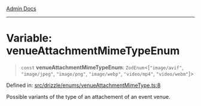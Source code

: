 [Admin Docs](/)

***

# Variable: venueAttachmentMimeTypeEnum

> `const` **venueAttachmentMimeTypeEnum**: `ZodEnum`\<\[`"image/avif"`, `"image/jpeg"`, `"image/png"`, `"image/webp"`, `"video/mp4"`, `"video/webm"`\]\>

Defined in: [src/drizzle/enums/venueAttachmentMimeType.ts:8](https://github.com/gautam-divyanshu/talawa-api/blob/84910820371ade6fdca33545b3a0fc1e929731b2/src/drizzle/enums/venueAttachmentMimeType.ts#L8)

Possible variants of the type of an attachement of an event venue.
